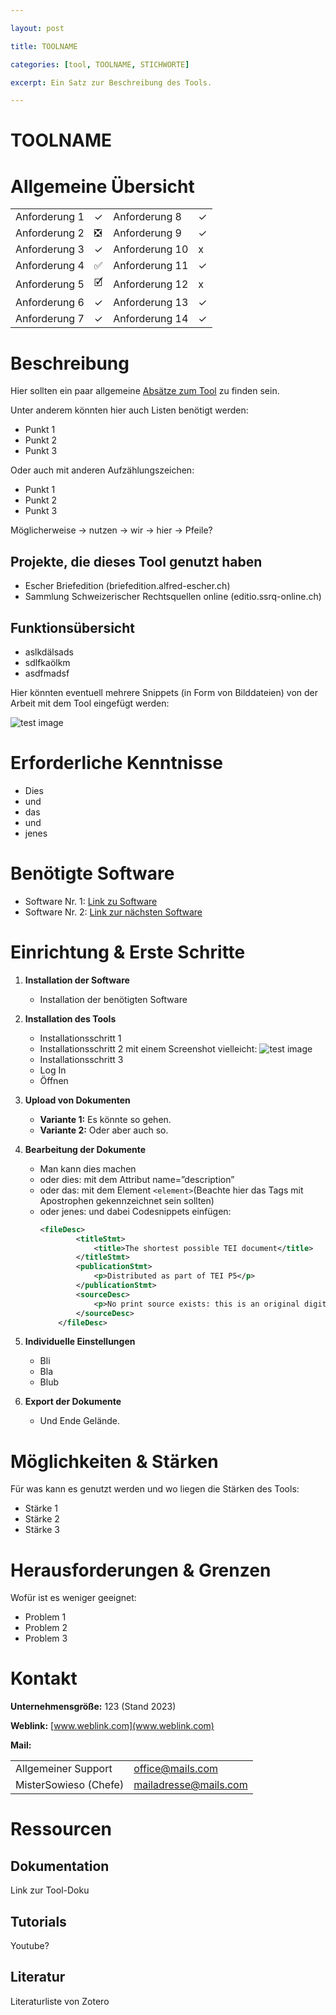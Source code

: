 ```yaml
---

layout: post

title: TOOLNAME

categories: [tool, TOOLNAME, STICHWORTE]

excerpt: Ein Satz zur Beschreibung des Tools.

---
```



# TOOLNAME


# Allgemeine Übersicht


<table>
  <tr>
   <td>Anforderung 1
   </td>
   <td>✓
   </td>
   <td>Anforderung 8
   </td>
   <td>✓
   </td>
  </tr>
  <tr>
   <td>Anforderung 2
   </td>
   <td>❎
   </td>
   <td>Anforderung 9
   </td>
   <td>✓
   </td>
  </tr>
  <tr>
   <td>Anforderung 3
   </td>
   <td>✓
   </td>
   <td>Anforderung 10
   </td>
   <td>x
   </td>
  </tr>
  <tr>
   <td>Anforderung 4
   </td>
   <td>✅
   </td>
   <td>Anforderung 11
   </td>
   <td>✓
   </td>
  </tr>
  <tr>
   <td>Anforderung 5
   </td>
   <td>🗹
   </td>
   <td>Anforderung 12
   </td>
   <td>x
   </td>
  </tr>
  <tr>
   <td>Anforderung 6
   </td>
   <td>✓
   </td>
   <td>Anforderung 13
   </td>
   <td>✓
   </td>
  </tr>
  <tr>
   <td>Anforderung 7
   </td>
   <td>✓
   </td>
   <td>Anforderung 14
   </td>
   <td>✓
   </td>
  </tr>
</table>



# Beschreibung

Hier sollten ein paar allgemeine <span style="text-decoration:underline;">Absätze zum Tool</span> zu finden sein. 

Unter anderem könnten hier auch Listen benötigt werden: 



* Punkt 1
* Punkt 2
* Punkt 3

Oder auch mit anderen Aufzählungszeichen:



* Punkt 1
* Punkt 2
* Punkt 3

Möglicherweise → nutzen → wir → hier → Pfeile? 

 


## Projekte, die dieses Tool genutzt haben



* Escher Briefedition (briefedition.alfred-escher.ch)
* Sammlung Schweizerischer Rechtsquellen online (editio.ssrq-online.ch)


## Funktionsübersicht



* aslkdälsads
* sdlfkaölkm
* asdfmadsf

Hier könnten eventuell mehrere Snippets (in Form von Bilddateien) von der Arbeit mit dem Tool eingefügt werden:

![test image](../images/testimg.png)


# Erforderliche Kenntnisse



* Dies 
* und 
* das
* und
* jenes


# Benötigte Software



* Software Nr. 1: [Link zu Software](https://de.wikipedia.org/wiki/Software)
* Software Nr. 2: [Link zur nächsten Software](https://de.wikipedia.org/wiki/Software)



# Einrichtung & Erste Schritte

1. **Installation der Software**
    * Installation der benötigten Software
2. **Installation des Tools**
    * Installationsschritt 1 
    * Installationsschritt 2 mit einem Screenshot vielleicht: 
    ![test image](../images/testimg.png)
    * Installationsschritt 3
    * Log In
    * Öffnen
3. **Upload von Dokumenten**
    * **Variante 1:** Es könnte so gehen.
    * **Variante 2:** Oder aber auch so. 
4. **Bearbeitung der Dokumente**
    * Man kann dies machen
    * oder dies: mit dem Attribut name=”description”
    * oder das: mit dem Element `<element>`(Beachte hier das Tags mit Apostrophen gekennzeichnet sein sollten)
    * oder jenes: und dabei Codesnippets einfügen: 
        ``` xml
        <fileDesc>
 				<titleStmt>
              		<title>The shortest possible TEI document</title>
             	</titleStmt>
             	<publicationStmt>
              		<p>Distributed as part of TEI P5</p>
             	</publicationStmt>
             	<sourceDesc>
              		<p>No print source exists: this is an original digital text</p>
             	</sourceDesc>
            </fileDesc>
         ```

5. **Individuelle Einstellungen**
    * Bli
    * Bla 
    * Blub
6. **Export der Dokumente**
    * Und Ende Gelände. 



# Möglichkeiten & Stärken

Für was kann es genutzt werden und wo liegen die Stärken des Tools:



* Stärke 1
* Stärke 2
* Stärke 3


# Herausforderungen & Grenzen

Wofür ist es weniger geeignet:



* Problem 1
* Problem 2
* Problem 3


# Kontakt

**Unternehmensgröße:** 123 (Stand 2023)

**Weblink:** [www.weblink.com](www.weblink.com) 

**Mail:**


<table>
  <tr>
   <td>Allgemeiner Support
   </td>
   <td><a href="mailto:office@mails.com">office@mails.com</a> 
   </td>
  </tr>
  <tr>
   <td>MisterSowieso (Chefe)
   </td>
   <td><a href="mailto:mailadresse@mails.com">mailadresse@mails.com</a> 
   </td>
  </tr>
</table>



# Ressourcen


## Dokumentation

Link zur Tool-Doku


## Tutorials

Youtube?


## Literatur

Literaturliste von Zotero
